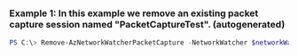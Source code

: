 ### Example 1: In this example we remove an existing packet capture session named "PacketCaptureTest". (autogenerated)
```powershell
PS C:\> Remove-AzNetworkWatcherPacketCapture -NetworkWatcher $networkWatcher -PacketCaptureName PacketCaptureTest
```

